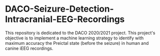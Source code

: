 # DACO-Seizure-Detection-Intracranial-EEG-Recordings
This repository is dedicated to the DACO 2020/2021 project. This project's objective is to implement a machine learning strategy to identify with maximum accuracy the Preictal state (before the seizure) in human and canine iEEG recordings.
